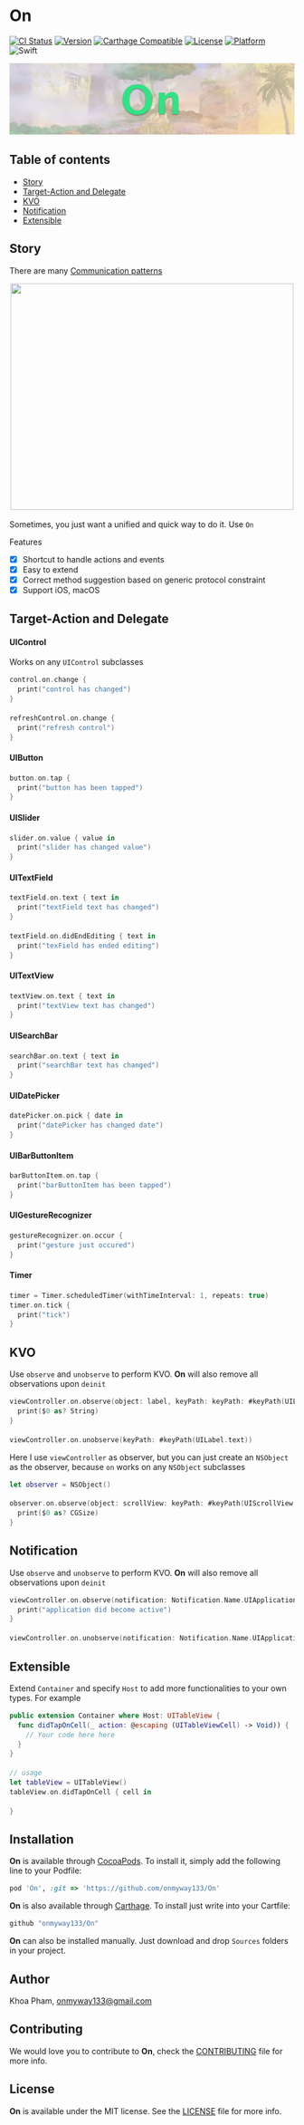 # On

[![CI Status](http://img.shields.io/travis/onmyway133/On.svg?style=flat)](https://travis-ci.org/onmyway133/On)
[![Version](https://img.shields.io/cocoapods/v/On.svg?style=flat)](http://cocoadocs.org/docsets/On)
[![Carthage Compatible](https://img.shields.io/badge/Carthage-compatible-4BC51D.svg?style=flat)](https://github.com/Carthage/Carthage)
[![License](https://img.shields.io/cocoapods/l/On.svg?style=flat)](http://cocoadocs.org/docsets/On)
[![Platform](https://img.shields.io/cocoapods/p/On.svg?style=flat)](http://cocoadocs.org/docsets/On)
![Swift](https://img.shields.io/badge/%20in-swift%203.0-orange.svg)

![](Screenshots/Artboard.png)

## Table of contents

- [Story](#story)
- [Target-Action and Delegate](#target-action-and-delegate)
- [KVO](#kvo)
- [Notification](#notification)
- [Extensible](#extensible)

## Story

There are many [Communication patterns](https://www.objc.io/issues/7-foundation/communication-patterns/)

<div align = "center">
<img src="https://www.objc.io/images/issue-7/notification-flow-chart-dae4ce12.png" width="500" height="400" />
</div>

Sometimes, you just want a unified and quick way to do it. Use `On`

Features

- [x] Shortcut to handle actions and events
- [x] Easy to extend
- [x] Correct method suggestion based on generic protocol constraint
- [x] Support iOS, macOS

## Target-Action and Delegate

#### UIControl

Works on any `UIControl` subclasses

```swift
control.on.change {
  print("control has changed")
}

refreshControl.on.change {
  print("refresh control")
}

```

#### UIButton

```swift
button.on.tap {
  print("button has been tapped")
}
```

#### UISlider

```swift
slider.on.value { value in
  print("slider has changed value")
}
```

#### UITextField

```swift
textField.on.text { text in
  print("textField text has changed")
}

textField.on.didEndEditing { text in
  print("texField has ended editing")
}
```

#### UITextView

```swift
textView.on.text { text in
  print("textView text has changed")
}
```

#### UISearchBar

```swift
searchBar.on.text { text in
  print("searchBar text has changed")
}
```

#### UIDatePicker

```swift
datePicker.on.pick { date in
  print("datePicker has changed date")
}
```

#### UIBarButtonItem

```swift
barButtonItem.on.tap {
  print("barButtonItem has been tapped")
}
```

#### UIGestureRecognizer

```swift
gestureRecognizer.on.occur {
  print("gesture just occured")
}
```

#### Timer

```swift
timer = Timer.scheduledTimer(withTimeInterval: 1, repeats: true)
timer.on.tick {
  print("tick")
}
```

## KVO

Use `observe` and `unobserve` to perform KVO. **On** will also remove all observations upon `deinit`

```swift
viewController.on.observe(object: label, keyPath: keyPath: #keyPath(UILabel.text)) {
  print($0 as? String)
}

viewController.on.unobserve(keyPath: #keyPath(UILabel.text))
```


Here I use `viewController` as observer, but you can just create an `NSObject` as the observer, because `on` works on any `NSObject` subclasses

```swift
let observer = NSObject()

observer.on.observe(object: scrollView: keyPath: #keyPath(UIScrollView.contentSize)) { value in
  print($0 as? CGSize)
}
```

## Notification

Use `observe` and `unobserve` to perform KVO. **On** will also remove all observations upon `deinit`

```swift
viewController.on.observe(notification: Notification.Name.UIApplicationDidBecomeActive) { notification in
  print("application did become active")
}

viewController.on.unobserve(notification: Notification.Name.UIApplicationDidBecomeActive)
```

## Extensible

Extend `Container` and specify `Host` to add more functionalities to your own types. For example

```swift
public extension Container where Host: UITableView {
  func didTapOnCell(_ action: @escaping (UITableViewCell) -> Void)) {
    // Your code here here
  }
}

// usage
let tableView = UITableView()
tableView.on.didTapOnCell { cell in
  
}

```

## Installation

**On** is available through [CocoaPods](http://cocoapods.org). To install
it, simply add the following line to your Podfile:

```ruby
pod 'On', :git => 'https://github.com/onmyway133/On'
```

**On** is also available through [Carthage](https://github.com/Carthage/Carthage).
To install just write into your Cartfile:

```ruby
github "onmyway133/On"
```

**On** can also be installed manually. Just download and drop `Sources` folders in your project.

## Author

Khoa Pham, onmyway133@gmail.com

## Contributing

We would love you to contribute to **On**, check the [CONTRIBUTING](https://github.com/onmyway133/On/blob/master/CONTRIBUTING.md) file for more info.

## License

**On** is available under the MIT license. See the [LICENSE](https://github.com/onmyway133/On/blob/master/LICENSE.md) file for more info.
